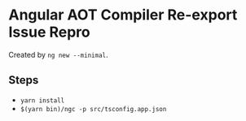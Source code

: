 # Angular AOT Compiler Re-export Issue Repro

Created by `ng new --minimal`.

## Steps

+ `yarn install`
+ `$(yarn bin)/ngc -p src/tsconfig.app.json`
